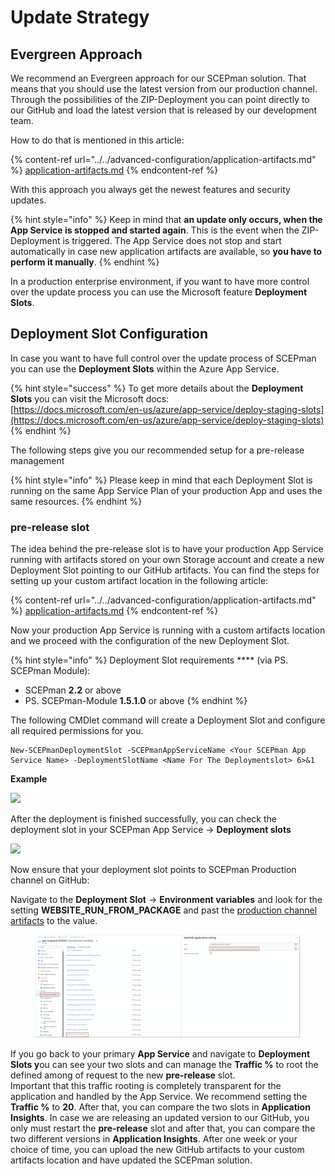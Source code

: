 # Update Strategy

## Evergreen Approach

We recommend an Evergreen approach for our SCEPman solution. That means that you should use the latest version from our production channel. Through the possibilities of the ZIP-Deployment you can point directly to our GitHub and load the latest version that is released by our development team.

How to do that is mentioned in this article:

{% content-ref url="../../advanced-configuration/application-artifacts.md" %}
[application-artifacts.md](../../advanced-configuration/application-artifacts.md)
{% endcontent-ref %}

With this approach you always get the newest features and security updates.

{% hint style="info" %}
Keep in mind that **an update only occurs, when the App Service is stopped and started again**. This is the event when the ZIP-Deployment is triggered. The App Service does not stop and start automatically in case new application artifacts are available, so **you have to perform it manually**.
{% endhint %}

In a production enterprise environment, if you want to have more control over the update process you can use the Microsoft feature **Deployment Slots**.

## Deployment Slot Configuration

In case you want to have full control over the update process of SCEPman you can use the **Deployment Slots** within the Azure App Service.

{% hint style="success" %}
To get more details about the **Deployment Slots** you can visit the Microsoft docs:\
[https://docs.microsoft.com/en-us/azure/app-service/deploy-staging-slots](https://docs.microsoft.com/en-us/azure/app-service/deploy-staging-slots)
{% endhint %}

The following steps give you our recommended setup for a pre-release management

{% hint style="info" %}
Please keep in mind that each Deployment Slot is running on the same App Service Plan of your production App and uses the same resources.
{% endhint %}

### pre-release slot

The idea behind the pre-release slot is to have your production App Service running with artifacts stored on your own Storage account and create a new Deployment Slot pointing to our GitHub artifacts. You can find the steps for setting up your custom artifact location in the following article:

{% content-ref url="../../advanced-configuration/application-artifacts.md" %}
[application-artifacts.md](../../advanced-configuration/application-artifacts.md)
{% endcontent-ref %}

Now your production App Service is running with a custom artifacts location and we proceed with the configuration of the new Deployment Slot.

{% hint style="info" %}
Deployment Slot requirements \*\*\*\* (via PS. SCEPman Module):

* SCEPman **2.2** or above
* PS. SCEPman-Module **1.5.1.0** or above
{% endhint %}

The following CMDlet command will create a Deployment Slot and configure all required permissions for you.

```
New-SCEPmanDeploymentSlot -SCEPmanAppServiceName <Your SCEPman App Service Name> -DeploymentSlotName <Name For The Deploymentslot> 6>&1
```

**Example**

![](<../../.gitbook/assets/2022-06-13 17\_36\_44-DeploymentSlotCommand.png>)

After the deployment is finished successfully, you can check the deployment slot in your SCEPman App Service -> **Deployment slots**

![](<../../.gitbook/assets/2022-06-13 11\_53\_59-DeploymentSlot.png>)

Now ensure that your deployment slot points to SCEPman Production channel on GitHub:

Navigate to the **Deployment Slot** -> **Environment variables** and look for the setting **WEBSITE\_RUN\_FROM\_PACKAGE** and past the [production channel artifacts](../../advanced-configuration/application-artifacts.md#production) to the value.

<figure><img src="../../.gitbook/assets/image (1) (1) (1).png" alt=""><figcaption></figcaption></figure>

If you go back to your primary **App Service** and navigate to **Deployment Slots y**ou can see your two slots and can manage the **Traffic %** to root the defined among of request to the new **pre-release** slot.\
Important that this traffic rooting is completely transparent for the application and handled by the App Service. We recommend setting the **Traffic %** to **20**. After that, you can compare the two slots in **Application Insights**. In case we are releasing an updated version to our GitHub, you only must restart the **pre-release** slot and after that, you can compare the two different versions in **Application Insights**. After one week or your choice of time, you can upload the new GitHub artifacts to your custom artifacts location and have updated the SCEPman solution.
